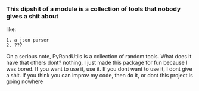 ### This dipshit of a module is a collection of tools that nobody gives a shit about

like:

    1. a json parser
    2. ???

On a serious note, PyRandUtils is a collection of random tools. What does it have that others dont? nothing, I just made this package for fun because I was bored.
If you want to use it, use it. If you dont want to use it, I dont give a shit. If you think you can improv my code, then do it, or dont this project is going nowhere
